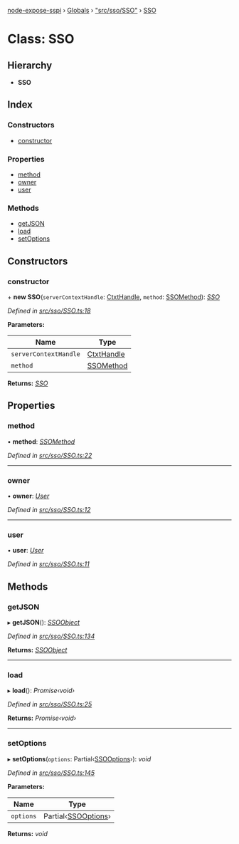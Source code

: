 [node-expose-sspi](../README.md) › [Globals](../globals.md) › ["src/sso/SSO"](../modules/_src_sso_sso_.md) › [SSO](_src_sso_sso_.sso.md)

# Class: SSO

## Hierarchy

* **SSO**

## Index

### Constructors

* [constructor](_src_sso_sso_.sso.md#constructor)

### Properties

* [method](_src_sso_sso_.sso.md#method)
* [owner](_src_sso_sso_.sso.md#owner)
* [user](_src_sso_sso_.sso.md#user)

### Methods

* [getJSON](_src_sso_sso_.sso.md#getjson)
* [load](_src_sso_sso_.sso.md#load)
* [setOptions](_src_sso_sso_.sso.md#setoptions)

## Constructors

###  constructor

\+ **new SSO**(`serverContextHandle`: [CtxtHandle](../interfaces/_lib_sspi_d_.ctxthandle.md), `method`: [SSOMethod](../modules/_src_sso_interfaces_.md#ssomethod)): *[SSO](_src_sso_sso_.sso.md)*

*Defined in [src/sso/SSO.ts:18](https://github.com/jlguenego/node-expose-sspi/blob/7ca1305/src/sso/SSO.ts#L18)*

**Parameters:**

Name | Type |
------ | ------ |
`serverContextHandle` | [CtxtHandle](../interfaces/_lib_sspi_d_.ctxthandle.md) |
`method` | [SSOMethod](../modules/_src_sso_interfaces_.md#ssomethod) |

**Returns:** *[SSO](_src_sso_sso_.sso.md)*

## Properties

###  method

• **method**: *[SSOMethod](../modules/_src_sso_interfaces_.md#ssomethod)*

*Defined in [src/sso/SSO.ts:22](https://github.com/jlguenego/node-expose-sspi/blob/7ca1305/src/sso/SSO.ts#L22)*

___

###  owner

• **owner**: *[User](../interfaces/_src_sso_interfaces_.user.md)*

*Defined in [src/sso/SSO.ts:12](https://github.com/jlguenego/node-expose-sspi/blob/7ca1305/src/sso/SSO.ts#L12)*

___

###  user

• **user**: *[User](../interfaces/_src_sso_interfaces_.user.md)*

*Defined in [src/sso/SSO.ts:11](https://github.com/jlguenego/node-expose-sspi/blob/7ca1305/src/sso/SSO.ts#L11)*

## Methods

###  getJSON

▸ **getJSON**(): *[SSOObject](../interfaces/_src_sso_interfaces_.ssoobject.md)*

*Defined in [src/sso/SSO.ts:134](https://github.com/jlguenego/node-expose-sspi/blob/7ca1305/src/sso/SSO.ts#L134)*

**Returns:** *[SSOObject](../interfaces/_src_sso_interfaces_.ssoobject.md)*

___

###  load

▸ **load**(): *Promise‹void›*

*Defined in [src/sso/SSO.ts:25](https://github.com/jlguenego/node-expose-sspi/blob/7ca1305/src/sso/SSO.ts#L25)*

**Returns:** *Promise‹void›*

___

###  setOptions

▸ **setOptions**(`options`: Partial‹[SSOOptions](../interfaces/_src_sso_interfaces_.ssooptions.md)›): *void*

*Defined in [src/sso/SSO.ts:145](https://github.com/jlguenego/node-expose-sspi/blob/7ca1305/src/sso/SSO.ts#L145)*

**Parameters:**

Name | Type |
------ | ------ |
`options` | Partial‹[SSOOptions](../interfaces/_src_sso_interfaces_.ssooptions.md)› |

**Returns:** *void*
